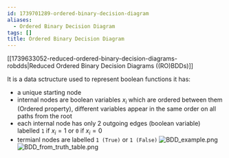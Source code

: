```yaml
---
id: 1739701289-ordered-binary-decision-diagram
aliases:
  - Ordered Binary Decision Diagram
tags: []
title: Ordered Binary Decision Diagram
---
```

[[1739633052-reduced-ordered-binary-decision-diagrams-robdds|Reduced Ordered Binary Decision Diagrams ((RO)BDDs)]]

It is a data sctructure used to represent boolean functions it has:
 - a unique starting node
 - internal nodes are boolean variables $x_i$ which are ordered between them (Ordered property), 
 different variables appear in the same order on all paths from the root  
 - each internal node has only 2 outgoing edges (boolean variable) labelled `1` if 
 $x_i=1$ or `0` if $x_i=0$
 - termianl nodes are labelled `1 (True)`  or `1 (False)`
![BDD_example.png](assets/imgs/BDD_example.png)
![BDD_from_truth_table.png](assets/imgs/BDD_from_truth_table.png)
